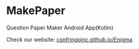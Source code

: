 # MakePaper
Question Paper Maker Android App(Kotlin)

Check our website: [confringoinc.github.io/Enigma](https://confringoinc.github.io/Enigma/)
